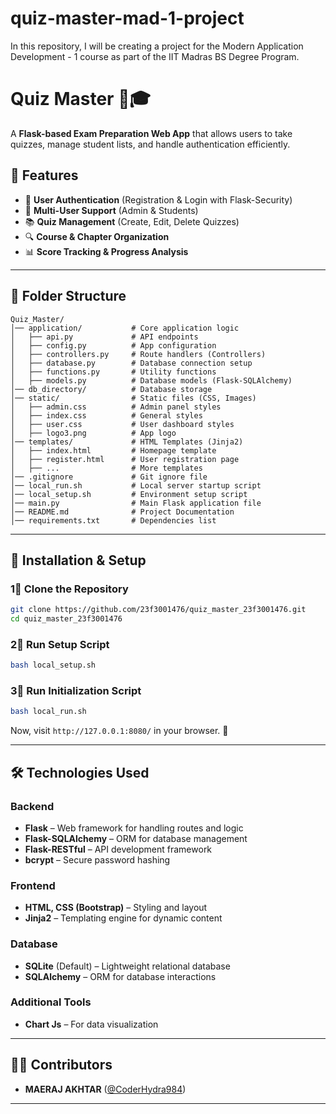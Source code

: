 # quiz-master-mad-1-project
In this repository, I will be creating a project for the Modern Application Development - 1 course as part of the IIT Madras BS Degree Program.

# Quiz Master 🧠🎓

A **Flask-based Exam Preparation Web App** that allows users to take quizzes, manage student lists, and handle authentication efficiently.


## 📌 Features

- 📝 **User Authentication** (Registration & Login with Flask-Security)
- 🎯 **Multi-User Support** (Admin & Students)
- 📚 **Quiz Management** (Create, Edit, Delete Quizzes)
- 🔍 **Course & Chapter Organization**
- 📊 **Score Tracking & Progress Analysis**

---

## 📂 Folder Structure

```
Quiz_Master/
│── application/           # Core application logic  
│   ├── api.py             # API endpoints  
│   ├── config.py          # App configuration  
│   ├── controllers.py     # Route handlers (Controllers)  
│   ├── database.py        # Database connection setup  
│   ├── functions.py       # Utility functions  
│   ├── models.py          # Database models (Flask-SQLAlchemy)  
│── db_directory/          # Database storage  
│── static/                # Static files (CSS, Images)  
│   ├── admin.css          # Admin panel styles  
│   ├── index.css          # General styles  
│   ├── user.css           # User dashboard styles  
│   ├── logo3.png          # App logo  
│── templates/             # HTML Templates (Jinja2)  
│   ├── index.html         # Homepage template  
│   ├── register.html      # User registration page  
│   ├── ...                # More templates  
│── .gitignore             # Git ignore file  
│── local_run.sh           # Local server startup script  
│── local_setup.sh         # Environment setup script  
│── main.py                # Main Flask application file  
│── README.md              # Project Documentation  
│── requirements.txt       # Dependencies list 
```

---

## 🚀 Installation & Setup  

### 1⃣ Clone the Repository  
```bash
git clone https://github.com/23f3001476/quiz_master_23f3001476.git  
cd quiz_master_23f3001476  
```  

### 2⃣ Run Setup Script  
```bash
bash local_setup.sh  
```  

### 3⃣ Run Initialization Script  
```bash
bash local_run.sh  
```  

Now, visit `http://127.0.0.1:8080/` in your browser. 🎉


---

## 🛠️ Technologies Used

### Backend  
- **Flask** – Web framework for handling routes and logic  
- **Flask-SQLAlchemy** – ORM for database management  
- **Flask-RESTful** – API development framework  
- **bcrypt** – Secure password hashing  

### Frontend  
- **HTML, CSS (Bootstrap)** – Styling and layout  
- **Jinja2** – Templating engine for dynamic content  

### Database  
- **SQLite** (Default) – Lightweight relational database  
- **SQLAlchemy** – ORM for database interactions  

### Additional Tools  
- **Chart Js** – For data visualization    


---

## 👨‍💻 Contributors

- **MAERAJ AKHTAR** ([@CoderHydra984](https://github.com/CoderHydra984))  

---


